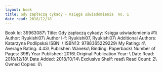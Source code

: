 ```yaml
---
layout: book
title: Gdy zapłaczą cykady - Księga uświadomienia  no. 1
date_read: 2018/12/18
---
```


Book Id: 39963087\ 
Title: Gdy zapłaczą cykady: Księga uświadomienia #1\ 
Author: Ryukishi07\ 
Author l-f: Ryukishi07, Ryukishi07\ 
Additional Authors: Katarzyna Podlipska\ 
ISBN: \ 
ISBN13: 9788365229229\ 
My Rating: 4\ 
Average Rating: 4.43\ 
Publisher: Waneko\ 
Binding: Paperback\ 
Number of Pages: 398\ 
Year Published: 2016\ 
Original Publication Year: \ 
Date Read: 2018/12/18\ 
Date Added: 2018/10/14\ 
Exclusive Shelf: read\ 
Read Count: 2\ 
Owned Copies: 0\ 

